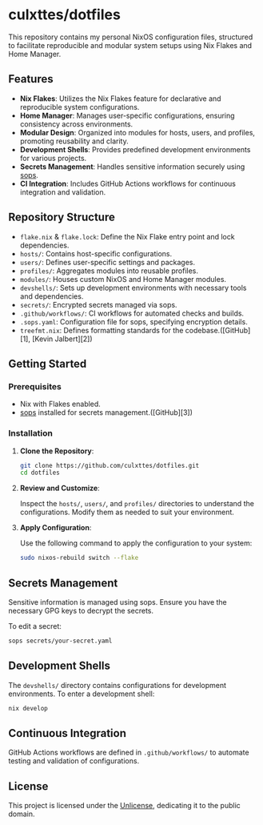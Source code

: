 <!--- LTeX: language=en-US --->

# culxttes/dotfiles

This repository contains my personal NixOS configuration files, structured to facilitate reproducible and modular system setups using Nix Flakes and Home Manager.

## Features

* **Nix Flakes**: Utilizes the Nix Flakes feature for declarative and reproducible system configurations.
* **Home Manager**: Manages user-specific configurations, ensuring consistency across environments.
* **Modular Design**: Organized into modules for hosts, users, and profiles, promoting reusability and clarity.
* **Development Shells**: Provides predefined development environments for various projects.
* **Secrets Management**: Handles sensitive information securely using [sops](https://github.com/mozilla/sops).
* **CI Integration**: Includes GitHub Actions workflows for continuous integration and validation.

## Repository Structure

* `flake.nix` & `flake.lock`: Define the Nix Flake entry point and lock dependencies.
* `hosts/`: Contains host-specific configurations.
* `users/`: Defines user-specific settings and packages.
* `profiles/`: Aggregates modules into reusable profiles.
* `modules/`: Houses custom NixOS and Home Manager modules.
* `devshells/`: Sets up development environments with necessary tools and dependencies.
* `secrets/`: Encrypted secrets managed via sops.
* `.github/workflows/`: CI workflows for automated checks and builds.
* `.sops.yaml`: Configuration file for sops, specifying encryption details.
* `treefmt.nix`: Defines formatting standards for the codebase.([GitHub][1], [Kevin Jalbert][2])

## Getting Started

### Prerequisites

* Nix with Flakes enabled.
* [sops](https://github.com/mozilla/sops) installed for secrets management.([GitHub][3])

### Installation

1. **Clone the Repository**:

   ```bash
   git clone https://github.com/culxttes/dotfiles.git
   cd dotfiles
   ```



2. **Review and Customize**:

   Inspect the `hosts/`, `users/`, and `profiles/` directories to understand the configurations. Modify them as needed to suit your environment.

3. **Apply Configuration**:

   Use the following command to apply the configuration to your system:

   ```bash
   sudo nixos-rebuild switch --flake
   ```




## Secrets Management

Sensitive information is managed using sops. Ensure you have the necessary GPG keys to decrypt the secrets.

To edit a secret:

```bash
sops secrets/your-secret.yaml
```



## Development Shells

The `devshells/` directory contains configurations for development environments. To enter a development shell:

```bash
nix develop
```




## Continuous Integration

GitHub Actions workflows are defined in `.github/workflows/` to automate testing and validation of configurations.

## License

This project is licensed under the [Unlicense](https://unlicense.org/), dedicating it to the public domain.
